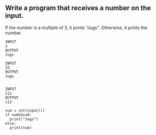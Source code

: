 ## Write a program that receives a number on the input.
If the number is a multiple of 3, it prints "Jugs". 
Otherwise, it prints the number.

````
INPUT 
3 
OUTPUT
Jugs

INPUT 
33
OUTPUT
Jugs


INPUT 
112
OUTPUT
112
````

````
num = int(input())
if num%3==0:
  print("Jugs")
else:
  print(num)
````
